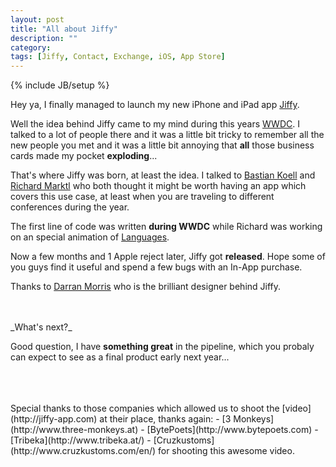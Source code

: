 ```yaml
---
layout: post
title: "All about Jiffy"
description: ""
category: 
tags: [Jiffy, Contact, Exchange, iOS, App Store]
---
```

{% include JB/setup %}

Hey ya, I finally managed to launch my new iPhone and iPad app [Jiffy](http://jiffy-app.com).

Well the idea behind Jiffy came to my mind during this years [WWDC](http://apple.com/wwdc). I talked to a lot of people there and it was a little bit tricky to remember all the new people you met and it was a little bit annoying that **all** those business cards made my pocket **exploding**... 

That's where Jiffy was born, at least the idea. I talked to [Bastian Koell](http://twitter.com/bkoell) and [Richard Marktl](http://twitter.com/richmarktl) who both thought it might be worth having an app which covers this use case, at least when you are traveling to different conferences during the year.

The first line of code was written **during WWDC** while Richard was working on an special animation of [Languages](http://languagesapp.com). 

Now a few months and 1 Apple reject later, Jiffy got **released**. Hope some of you guys find it useful and spend a few bugs with an In-App purchase.

Thanks to [Darran Morris](http://twitter.com/darranmorris) who is the brilliant designer behind Jiffy.

</br>
</br>
_What's next?_

Good question, I have **something great** in the pipeline, which you probaly can expect to see as a final product early next year... 

</br>
</br>
</br>
Special thanks to those companies which allowed us to shoot the [video](http://jiffy-app.com) at their place, thanks again:
- [3 Monkeys](http://www.three-monkeys.at)
- [BytePoets](http://www.bytepoets.com)
- [Tribeka](http://www.tribeka.at/)
- [Cruzkustoms](http://www.cruzkustoms.com/en/) for shooting this awesome video.
